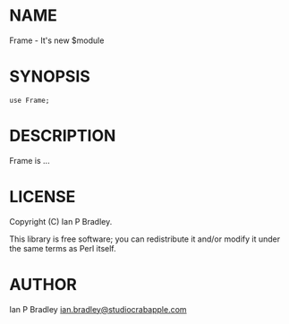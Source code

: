 
# NAME

Frame - It's new $module

# SYNOPSIS

    use Frame;

# DESCRIPTION

Frame is ...

# LICENSE

Copyright (C) Ian P Bradley.

This library is free software; you can redistribute it and/or modify
it under the same terms as Perl itself.

# AUTHOR

Ian P Bradley <ian.bradley@studiocrabapple.com>
